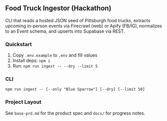 ## Food Truck Ingestor (Hackathon)

CLI that reads a hosted JSON seed of Pittsburgh food trucks, extracts upcoming in-person events via Firecrawl (web) or Apify (FB/IG), normalizes to an Event schema, and upserts into Supabase via REST.

### Quickstart

1. Copy `.env.example` to `.env` and fill values
2. Install deps: `npm i`
3. Run: `npm run ingest -- --dry --limit 5`

### CLI

```
npm run ingest -- [--only "Blue Sparrow"] [--dry] [--limit 50]
```

### Project Layout

See `base-prd.md` for the product spec and `docs/` for progress notes.

